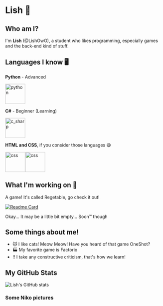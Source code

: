 # Lish 👋

## Who am I?
I'm **Lish** (@LishOwO), a student who likes programming, especially games and the back-end kind of stuff.

## Languages I know 🖥️

**Python** - Advanced

[<img src="https://cdn3.emoji.gg/emojis/1887_python.png" width="64px" height="64px" alt="python">](https://www.python.org)

**C#** - Beginner (Learning)

[<img src="https://upload.wikimedia.org/wikipedia/commons/b/bd/Logo_C_sharp.svg" height="64px" alt="c_sharp">](https://dotnet.microsoft.com/en-us/learn/csharp)

**HTML and CSS**, if you consider those languages 😄

[<img src="https://upload.wikimedia.org/wikipedia/commons/d/d5/CSS3_logo_and_wordmark.svg" height="64px" alt="css">](https://html.com/)[<img src="https://upload.wikimedia.org/wikipedia/commons/6/61/HTML5_logo_and_wordmark.svg" height="64px" alt="css">](https://html.com/)

## What I'm working on 🚀

A game! It's called Regetable, go check it out!

[![Readme Card](https://github-readme-stats.vercel.app/api/pin/?username=AgrouAgrou-org&repo=regetable&theme=radical)](https://github.com/agrouagrou-org/regetable)

Okay... It may be a little bit empty... Soon™ though

## Some things about me!
- 🐱 I like cats! Meow Meow! Have you heard of that game OneShot?
- 🏭 My favorite game is Factorio
- ‼️ I take any constructive criticism, that's how we learn!

## My GitHub Stats
![Lish's GitHub stats](https://github-readme-stats.vercel.app/api?username=lishowo&show_icons=true&theme=radical)

### Some Niko pictures



<!--
**LishOwO/LishOwO** is a ✨ _special_ ✨ repository because its `README.md` (this file) appears on your GitHub profile.

Here are some ideas to get you started:

- 🔭 I’m currently working on ...
- 🌱 I’m currently learning ...
- 👯 I’m looking to collaborate on ...
- 🤔 I’m looking for help with ...
- 💬 Ask me about ...
- 📫 How to reach me: ...
- 😄 Pronouns: ...
- ⚡ Fun fact: ...
-->
